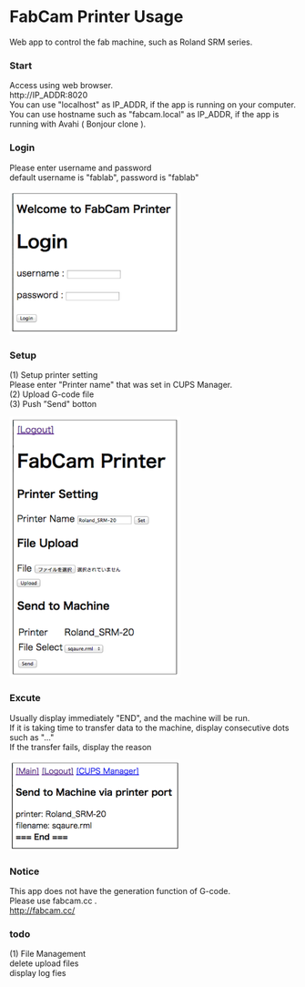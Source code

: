 FabCam Printer Usage
===============

Web app to control the fab machine, such as Roland SRM series. <br>

### Start
Access using web browser. <br>
http://IP_ADDR:8020 <br>
You can use "localhost" as IP_ADDR, if the app is running on your computer.<br>
You can use hostname such as "fabcam.local" as IP_ADDR, if the app is running with Avahi ( Bonjour clone ).<br>

### Login
Please enter username and password <br>
default username is "fablab", password is "fablab" <br>

<img src="https://raw.githubusercontent.com/ohwada/FabCam/master/FabPrinter/docs/fabprinter_login.png" width="300" />

### Setup
(1) Setup printer setting <br>
Please enter "Printer name" that was set in CUPS Manager. <br>
(2) Upload G-code file <br>
(3) Push ”Send" botton <br>

<img src="https://raw.githubusercontent.com/ohwada/FabCam/master/FabPrinter/docs/fabprinter_main.png" width="300"/>

### Excute
Usually display immediately "END", and the machine will be run. <br>
If it is taking time to transfer data to the machine, display consecutive dots such as "..." <br>
If the transfer fails, display the reason <br>

<img src="https://raw.githubusercontent.com/ohwada/FabCam/master/FabPrinter/docs/fabprinter_excute.png" width="300"  />

### Notice
This app does not have the generation function of G-code. <br>
Please use fabcam.cc . <br>
http://fabcam.cc/ <br>

### todo
(1) File Management <br>
delete upload files <br>
display log fies <br>
